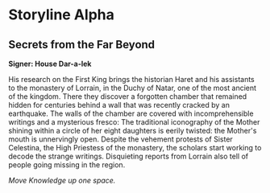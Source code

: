 # Storyline Alpha

## Secrets from the Far Beyond

**Signer: House Dar-a-lek**

His research on the First King brings the historian Haret and his assistants to the monastery of Lorrain, in the Duchy of Natar, one of the most ancient of the kingdom. There they discover a forgotten chamber that remained hidden for centuries behind a wall that was recently cracked by an earthquake. The walls of the chamber are covered with incomprehensible writings and a mysterious fresco: The traditional iconography of the Mother shining within a circle of her eight daughters is eerily twisted: the Mother's mouth is unnervingly open. Despite the vehement protests of Sister Celestina, the High Priestess of the monastery, the scholars start working to decode the strange writings. Disquieting reports from Lorrain also tell of people going missing in the region.

_Move Knowledge up one space._
